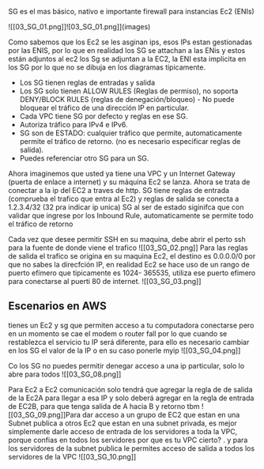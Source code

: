 SG es el mas básico, nativo e importante firewall para instancias Ec2 (ENIs)

 ![[03_SG_01.png]]![03_SG_01.png]](images)

Como sabemos que los Ec2 se les asginan ips, esos IPs estan gestionadas por las ENIS, por lo que en realidad los SG se attachan a las ENis y estos están adjuntos al ec2
los Sg se adjuntan a la EC2, la ENI esta implicita en los SG por lo que no se dibuja en los diagramas tipicamente.
- Los SG tienen reglas de entradas y salida
- Los SG solo tienen ALLOW RULES (Reglas de permiso), no soporta DENY/BLOCK RULES (reglas de denegación/bloqueo) - No puede bloquear el tráfico de una dirección IP en particular.
- Cada VPC tiene SG por defecto y reglas en ese SG.
- Autoriza tráfico para IPv4 e IPv6.
- SG son de ESTADO: cualquier tráfico que permite, automaticamente permite el tráfico de retorno. (no es necesario especificar reglas de salida).
- Puedes referenciar otro SG para un SG.

Ahora imaginemos que usted ya tiene una VPC y un Internet Gateway (puerta de enlace a internet) y su máquina Ec2 se lanza. 
Ahora se trata de conectar a la ip del EC2 a traves de http. 
SG tiene reglas de entrada (comprueba el trafico que entra al Ec2) y reglas de salida
se conecta a 1.2.3.4/32 (32 pra indicar ip unica)
SG al ser de estado siginifca que con validar que ingrese por los Inbound Rule, automaticamente se permite todo el tráfico de retorno

Cada vez que desee permitir SSH en su maquina, debe abrir el perto ssh para la fuente de donde viene el trafico 
![[03_SG_02.png]]
Para las reglas de salida el trafico se origina en su maquina Ec2, el destino es 0.0.0.0/0 por que no sabes la direcfción IP, en realidad Ec2 se hace uso de un rango de puerto efímero que tipicamente es 1024- 365535, utiliza ese puerto efimero para conectarse al puerti 80 de internet.
![[03_SG_03.png]]
## Escenarios en AWS

 tienes un Ec2 y sg que permiten acceso a tu computadora conectarse pero en un momento se cae el modem o router fall por lo que cuando se restablezca el servicio tu IP será diferente, para ello es necesario cambiar en los SG el valor de la IP o en su caso ponerle myip
![[03_SG_04.png]]

Co los SG no puedes permitir denegar acceso a una ip particular, solo lo abre para todos
![[03_SG_08.png]]

Para Ec2 a Ec2 comunicación solo tendrá que agregar la regla de de salida  de la Ec2A para llegar a esa IP y solo deberá agregar en la regla de entrada de EC2B, para que tenga salida de A hacia B y retorno tbm
![[03_SG_09.png]]Para dar acceso a un grupo de EC2 que estan en una Subnet publica a otros Ec2 que estan en una subnet privada, es mejor simplemente darle acceso de entrada de los servidores a toda la VPC, porque confias en todos los servidores por que es tu VPC cierto?
. y para los servidores de la subnet publica le permites acceso de salida a todos los servidores de la VPC
![[03_SG_10.png]]